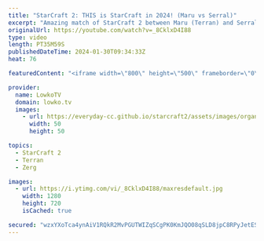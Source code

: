 ```yaml
---
title: "StarCraft 2: THIS is StarCraft in 2024! (Maru vs Serral)"
excerpt: "Amazing match of StarCraft 2 between Maru (Terran) and Serral (Zerg). It really doesn't get much better than these two playing against each other. What an amazing match of Terran versus Zerg. A late game war over the final resources on the map. Support my work: https://patreon.com/lowkotv  Lowko merch:"
originalUrl: https://youtube.com/watch?v=_8CklxD4I88
type: video
length: PT35M59S
publishedDateTime: 2024-01-30T09:34:33Z
heat: 76

featuredContent: "<iframe width=\"800\" height=\"500\" frameborder=\"0\" src=\"https://www.youtube.com/embed/_8CklxD4I88\" allow=\"accelerometer; autoplay; encrypted-media; gyroscope; picture-in-picture\" allowfullscreen></iframe>"

provider:
  name: LowkoTV
  domain: lowko.tv
  images:
    - url: https://everyday-cc.github.io/starcraft2/assets/images/organizations/lowko.tv-50x50.jpg
      width: 50
      height: 50

topics:
  - StarCraft 2
  - Terran
  - Zerg

images:
  - url: https://i.ytimg.com/vi/_8CklxD4I88/maxresdefault.jpg
    width: 1280
    height: 720
    isCached: true

secured: "wzxYXoTca4ynAiV1RQkR2MvPGUTWIZqSCgPK0KmJQO08qSLD8jpC8RPyJetES6aOZ/1JBYd9aAmS0ilZeO0+u5/r2SOm1DUqtDJJ/UuGuB2MWWqdtOkyeOnfngWB9NfF/DnwjEciZaP6AINgJQ0OXjDc/8FM/zctffwMgJ6kqDGqaCZfnN4amQDOKo0HTSvcW6fS1LLl9Hf+f2ElRbyM/gLIoGg9S4Wg77jmFTaFqNuUwd0TjHdYaDDOHje2dSsFYDxljcMQnbQy6usl5U0x4os2xILvxF30vvKMrMNLWUjLY//mMjW7I3lCsQkB1YDZfFBAZWMyDEgEAeqi7iYUb+v+GCaHOjUikPR2wHbGcywFIQvtwHrhZNs9iLPNsFoMEdp4D9xJTyL93mcmuug1pIXxoEME+/UdapW+3xjrx98=;z4qwTWCUNFdn18+31XuuAw=="
---
```


